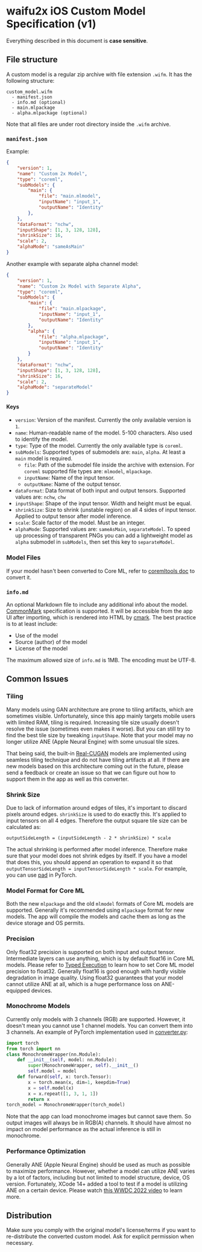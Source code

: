 waifu2x iOS Custom Model Specification (v1)
===

Everything described in this document is **case sensitive**.

## File structure
A custom model is a regular zip archive with file extension `.wifm`. It has the following structure:
```
custom_model.wifm
  - manifest.json
  - info.md (optional)
  - main.mlpackage
  - alpha.mlpackage (optional)
```
Note that all files are under root directory inside the `.wifm` archive.

### `manifest.json`
Example:
```json
{
    "version": 1,
    "name": "Custom 2x Model",
    "type": "coreml",
    "subModels": {
        "main": {
            "file": "main.mlmodel",
            "inputName": "input_1",
            "outputName": "Identity"
        },
    },
    "dataFormat": "nchw",
    "inputShape": [1, 3, 128, 128],
    "shrinkSize": 16,
    "scale": 2,
    "alphaMode": "sameAsMain"
}
```

Another example with separate alpha channel model:
```json
{
    "version": 1,
    "name": "Custom 2x Model with Separate Alpha",
    "type": "coreml",
    "subModels": {
        "main": {
            "file": "main.mlpackage",
            "inputName": "input_1",
            "outputName": "Identity"
        },
        "alpha": {
            "file": "alpha.mlpackage",
            "inputName": "input_1",
            "outputName": "Identity"
        }
    },
    "dataFormat": "nchw",
    "inputShape": [1, 3, 128, 128],
    "shrinkSize": 16,
    "scale": 2,
    "alphaMode": "separateModel"
}
```

#### Keys
- `version`: Version of the manifest. Currently the only available version is `1`.
- `name`: Human-readable name of the model. 5-100 characters. Also used to identify the model.
- `type`: Type of the model. Currently the only available type is `coreml`.
- `subModels`: Supported types of submodels are: `main`, `alpha`. At least a `main` model is required.
    - `file`: Path of the submodel file inside the archive with extension. For `coreml` supported file types are: `mlmodel`, `mlpackage`.
    - `inputName`: Name of the input tensor.
    - `outputName`: Name of the output tensor.
- `dataFormat`: Data format of both input and output tensors. Supported values are: `nchw`, `chw`
- `inputShape`: Shape of the input tensor. Width and height must be equal.
- `shrinkSize`: Size to shrink (unstable region) on all 4 sides of input tensor. Applied to output tensor after model inference.
- `scale`: Scale factor of the model. Must be an integer.
- `alphaMode`: Supported values are: `sameAsMain`, `separateModel`. To speed up processing of transparent PNGs you can add a lightweight model as `alpha` submodel in `subModels`, then set this key to `separateModel`.

### Model Files
If your model hasn't been converted to Core ML, refer to [coremltools doc](https://coremltools.readme.io/docs) to convert it.

### `info.md`
An optional Markdown file to include any additional info about the model. [CommonMark](https://commonmark.org/) specification is supported. It will be accessible from the app UI after importing, which is rendered into HTML by [cmark](https://github.com/commonmark/cmark). The best practice is to at least include:
- Use of the model
- Source (author) of the model
- License of the model

The maximum allowed size of `info.md` is 1MB. The encoding must be UTF-8.

## Common Issues

### Tiling
Many models using GAN architecture are prone to tiling artifacts, which are sometimes visible. Unfortunately, since this app mainly targets mobile users with limited RAM, tiling is required. Increasing tile size usually doesn't resolve the issue (sometimes even makes it worse). But you can still try to find the best tile size by tweaking `inputShape`. Note that your model may no longer utilize ANE (Apple Neural Engine) with some unusual tile sizes.

That being said, the built-in [Real-CUGAN](https://github.com/bilibili/ailab/tree/main/Real-CUGAN) models are implemented using seamless tiling technique and do not have tiling artifacts at all. If there are new models based on this architecture coming out in the future, please send a feedback or create an issue so that we can figure out how to support them in the app as well as this converter.

### Shrink Size
Due to lack of information around edges of tiles, it's important to discard pixels around edges. `shrinkSize` is used to do exactly this. It's applied to input tensors on all 4 edges. Therefore the output square tile size can be calculated as:
```
outputSideLength = (inputSideLength - 2 * shrinkSize) * scale
```
The actual shrinking is performed after model inference. Therefore make sure that your model does not shrink edges by itself. If you have a model that does this, you should append an operation to expand it so that `outputTensorSideLength = inputTensorSideLength * scale`. For example, you can use [pad](https://pytorch.org/docs/stable/generated/torch.nn.functional.pad.html) in PyTorch.

### Model Format for Core ML
Both the new `mlpackage` and the old `mlmodel` formats of Core ML models are supported. Generally it's recommended using `mlpackage` format for new models. The app will compile the models and cache them as long as the device storage and OS permits.

### Precision
Only float32 precision is supported on both input and output tensor. Intermediate layers can use anything, which is by default float16 in Core ML models. Please refer to [Typed Execution](https://coremltools.readme.io/docs/typed-execution) to learn how to set Core ML model precision to float32. Generally float16 is good enough with hardly visible degradation in image quality. Using float32 guarantees that your model cannot utilize ANE at all, which is a huge performance loss on ANE-equipped devices.

### Monochrome Models
Currently only models with 3 channels (RGB) are supported. However, it doesn't mean you cannot use 1 channel models. You can convert them into 3 channels. An example of PyTorch implementation used in [converter.py](./converter.py):
```python
import torch
from torch import nn
class MonochromeWrapper(nn.Module):
    def __init__(self, model: nn.Module):
        super(MonochromeWrapper, self).__init__()
        self.model = model
    def forward(self, x: torch.Tensor):
        x = torch.mean(x, dim=1, keepdim=True)
        x = self.model(x)
        x = x.repeat([1, 3, 1, 1])
        return x
torch_model = MonochromeWrapper(torch_model)
```
Note that the app can load monochrome images but cannot save them. So output images will always be in RGB(A) channels. It should have almost no impact on model performance as the actual inference is still in monochrome.

### Performance Optimization
Generally ANE (Apple Neural Engine) should be used as much as possible to maximize performance. However, whether a model can utilize ANE varies by a lot of factors, including but not limited to model structure, device, OS version. Fortunately, XCode 14+ added a tool to test if a model is utilizing ANE on a certain device. Please watch [this WWDC 2022 video](https://developer.apple.com/videos/play/wwdc2022/10027/) to learn more.

## Distribution
Make sure you comply with the original model's license/terms if you want to re-distribute the converted custom model. Ask for explicit permission when necessary.
